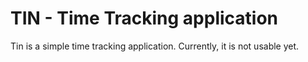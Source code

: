# TIN - Time Tracking application

Tin is a simple time tracking application. Currently, it is not usable yet.

